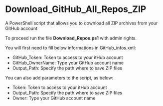 # Download_GitHub_All_Repos_ZIP
A PowerShell script that allows you to download all ZIP archives from your GitHub account

To proceed run the file **Download_Repos.ps1** with admin rights.

You will first need to fill below informations in GitHub_infos.xml:
- GitHub_Token: Token to access to your itHub account
- GitHub_OwnerName: Type your GitHub account name
- Output_Path: Specify the path where to save ZIP files

You can also add parameters to the script, as below:
- Token: Token to access to your itHub account
- Output_Path: Specify the path where to save ZIP files
- Owner: Type your GitHub account name
